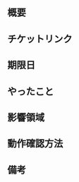 ## 概要

<!-- 例：XX機能の追加、バグ修正 -->

## チケットリンク

<!-- 例：https://appdev-room.com/ -->

## 期限日

<!-- 例：2024/9/28 -->

## やったこと

## 影響領域

## 動作確認方法

## 備考
